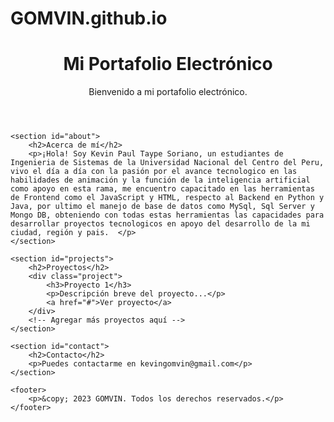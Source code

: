 # GOMVIN.github.io

<html lang="en">
<head>
    <meta charset="UTF-8">
    <meta name="viewport" content="width=device-width, initial-scale=1.0">
    <link rel="stylesheet" href="styles.css">
    <title>Mi Portafolio Electrónico</title>
</head>
<body>
    <header>
        <h1>Mi Portafolio Electrónico</h1>
        <p>Bienvenido a mi portafolio electrónico.</p>
    </header>
    
    <section id="about">
        <h2>Acerca de mí</h2>
        <p>¡Hola! Soy Kevin Paul Taype Soriano, un estudiantes de Ingenieria de Sistemas de la Universidad Nacional del Centro del Peru, vivo el día a día con la pasión por el avance tecnologico en las habilidades de animación y la función de la inteligencia artificial como apoyo en esta rama, me encuentro capacitado en las herramientas de Frontend como el JavaScript y HTML, respecto al Backend en Python y Java, por ultimo el manejo de base de datos como MySql, Sql Server y Mongo DB, obteniendo con todas estas herramientas las capacidades para desarrollar proyectos tecnologicos en apoyo del desarrollo de la mi ciudad, región y pais.  </p>
    </section>

    <section id="projects">
        <h2>Proyectos</h2>
        <div class="project">
            <h3>Proyecto 1</h3>
            <p>Descripción breve del proyecto...</p>
            <a href="#">Ver proyecto</a>
        </div>
        <!-- Agregar más proyectos aquí -->
    </section>

    <section id="contact">
        <h2>Contacto</h2>
        <p>Puedes contactarme en kevingomvin@gmail.com</p>
    </section>

    <footer>
        <p>&copy; 2023 GOMVIN. Todos los derechos reservados.</p>
    </footer>
</body>
</html>
